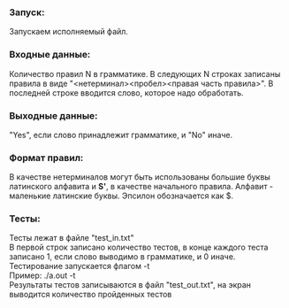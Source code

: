 ### Запуск:
Запускаем исполняемый файл.
### Входные данные:
Количество правил N в грамматике. В следующих N строках записаны правила в виде "<нетерминал><пробел><правая часть правила>". В последней строке вводится слово, которое надо обработать.
### Выходные данные:
"Yes", если слово принадлежит грамматике, и "No" иначе.
### Формат правил:
В качестве нетерминалов могут быть использованы большие буквы латинского алфавита и __S'__, в качестве начального правила. Алфавит - маленькие латинские буквы. Эпсилон обозначается как $.
### Тесты: 
Тесты лежат в файле "test_in.txt"\
В первой строк записано количество тестов, в конце каждого теста записано 1, если слово выводимо в грамматике, и 0 иначе.
Тестирование запускается флагом -t \
Пример: ./a.out -t \
Результаты тестов записываются в файл "test_out.txt", на экран выводится количество пройденных тестов
